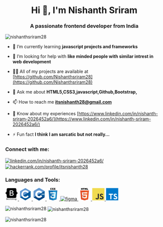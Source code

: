 <h1 align="center">Hi 👋, I'm Nishanth Sriram</h1>
<h3 align="center">A passionate frontend developer from India</h3>

<p align="left"> <img src="https://komarev.com/ghpvc/?username=nishanthsriram28&label=Profile%20views&color=0e75b6&style=flat" alt="nishanthsriram28" /> </p>

- 🌱 I’m currently learning **javascript projects and frameworks**

- 🤝 I’m looking for help with **like minded people with similar intrest in web development**

- 👨‍💻 All of my projects are available at [https://github.com/Nishanthsriram28](https://github.com/Nishanthsriram28)

- 💬 Ask me about **HTML5,CSS3,javascript,Github,Bootstrap,**

- 📫 How to reach me **itsnishanth28@gmail.com**

- 📄 Know about my experiences [https://www.linkedin.com/in/nishanth-sriram-2026452a6/](https://www.linkedin.com/in/nishanth-sriram-2026452a6/)

- ⚡ Fun fact **I think I am sarcatic but not really...**

<h3 align="left">Connect with me:</h3>
<p align="left">
<a href="https://linkedin.com/in/linkedin.com/in/nishanth-sriram-2026452a6/" target="blank"><img align="center" src="https://raw.githubusercontent.com/rahuldkjain/github-profile-readme-generator/master/src/images/icons/Social/linked-in-alt.svg" alt="linkedin.com/in/nishanth-sriram-2026452a6/" height="30" width="40" /></a>
<a href="https://www.hackerrank.com/hackerrank.com/profile/itsnishanth28" target="blank"><img align="center" src="https://raw.githubusercontent.com/rahuldkjain/github-profile-readme-generator/master/src/images/icons/Social/hackerrank.svg" alt="hackerrank.com/profile/itsnishanth28" height="30" width="40" /></a>
</p>

<h3 align="left">Languages and Tools:</h3>
<p align="left"> <a href="https://getbootstrap.com" target="_blank" rel="noreferrer"> <img src="https://raw.githubusercontent.com/devicons/devicon/master/icons/bootstrap/bootstrap-plain-wordmark.svg" alt="bootstrap" width="40" height="40"/> </a> <a href="https://www.cprogramming.com/" target="_blank" rel="noreferrer"> <img src="https://raw.githubusercontent.com/devicons/devicon/master/icons/c/c-original.svg" alt="c" width="40" height="40"/> </a> <a href="https://www.w3schools.com/cpp/" target="_blank" rel="noreferrer"> <img src="https://raw.githubusercontent.com/devicons/devicon/master/icons/cplusplus/cplusplus-original.svg" alt="cplusplus" width="40" height="40"/> </a> <a href="https://www.w3schools.com/css/" target="_blank" rel="noreferrer"> <img src="https://raw.githubusercontent.com/devicons/devicon/master/icons/css3/css3-original-wordmark.svg" alt="css3" width="40" height="40"/> </a> <a href="https://www.figma.com/" target="_blank" rel="noreferrer"> <img src="https://www.vectorlogo.zone/logos/figma/figma-icon.svg" alt="figma" width="40" height="40"/> </a> <a href="https://www.w3.org/html/" target="_blank" rel="noreferrer"> <img src="https://raw.githubusercontent.com/devicons/devicon/master/icons/html5/html5-original-wordmark.svg" alt="html5" width="40" height="40"/> </a> <a href="https://developer.mozilla.org/en-US/docs/Web/JavaScript" target="_blank" rel="noreferrer"> <img src="https://raw.githubusercontent.com/devicons/devicon/master/icons/javascript/javascript-original.svg" alt="javascript" width="40" height="40"/> </a> <a href="https://www.typescriptlang.org/" target="_blank" rel="noreferrer"> <img src="https://raw.githubusercontent.com/devicons/devicon/master/icons/typescript/typescript-original.svg" alt="typescript" width="40" height="40"/> </a> </p>

<p><img align="left" src="https://github-readme-stats.vercel.app/api/top-langs?username=nishanthsriram28&show_icons=true&locale=en&layout=compact" alt="nishanthsriram28" /></p>

<p>&nbsp;<img align="center" src="https://github-readme-stats.vercel.app/api?username=nishanthsriram28&show_icons=true&locale=en" alt="nishanthsriram28" /></p>

<p><img align="center" src="https://github-readme-streak-stats.herokuapp.com/?user=nishanthsriram28&" alt="nishanthsriram28" /></p>
